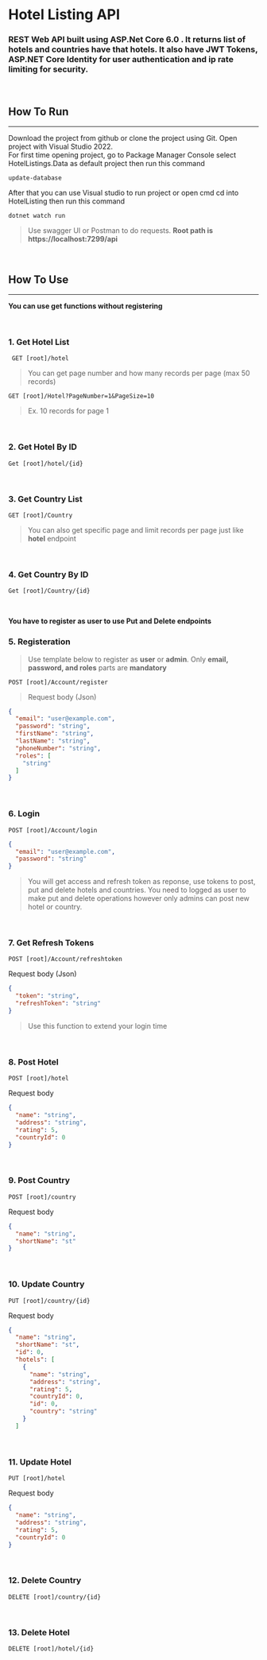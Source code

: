 # Hotel Listing API

### REST Web API built using ASP.Net Core 6.0 . It returns list of hotels and countries have that hotels. It also have JWT Tokens, ASP.NET Core Identity for user authentication and ip rate limiting for security. 

<br>

## How To Run
---

Download the project from github or clone the project using Git. Open project with Visual Studio 2022.
<br/>
For first time opening project, go to Package Manager Console select HotelListings.Data as default project then run this command
    
    update-database

After that you can use Visual studio to run project or open cmd cd into HotelListing then run this command
    
    dotnet watch run

>Use swagger UI or Postman to do requests. **Root path is https://localhost:7299/api**

<br>

## How To Use
---
**You can use get functions without registering**

 <br>

### 1. Get Hotel List
     GET [root]/hotel
>You can get page number and how many records per page (max 50 records) 


    GET [root]/Hotel?PageNumber=1&PageSize=10
 >Ex. 10 records for page 1
 
 <br>

### 2. Get Hotel By ID
    Get [root]/hotel/{id}

<br>

### 3. Get Country List
    GET [root]/Country

> You can also get specific page and limit records per page just like **hotel** endpoint  

<br>

### 4. Get Country By ID
    Get [root]/Country/{id}

<br>

**You have to register as user to use Put and Delete endpoints**

 ### 5. Registeration

> Use template below to register as **user** or **admin**. Only **email, password, and roles** parts are **mandatory**

    POST [root]/Account/register
    
>Request body (Json) 

```json
{
  "email": "user@example.com",
  "password": "string",
  "firstName": "string",
  "lastName": "string",
  "phoneNumber": "string",
  "roles": [
    "string"
  ]
}
```


<br>

### 6. Login

    POST [root]/Account/login

```Json
{
  "email": "user@example.com",
  "password": "string"
}
```

> You will get access and refresh token as reponse, use tokens to post, put and delete hotels and countries. You need to logged as user to make put and delete operations however only admins can post new hotel or country.

<br>

### 7. Get Refresh Tokens
    POST [root]/Account/refreshtoken

Request body (Json)

```json
{
  "token": "string",
  "refreshToken": "string"
}
```

> Use this function to extend your login time

<br>

### 8. Post Hotel

    POST [root]/hotel

Request body

```json
{
  "name": "string",
  "address": "string",
  "rating": 5,
  "countryId": 0
}
```

<br>

### 9. Post Country

    POST [root]/country

Request body

``` json
{
  "name": "string",
  "shortName": "st"
}
```
<br>

### 10. Update Country

    PUT [root]/country/{id}

Request body

```json
{
  "name": "string",
  "shortName": "st",
  "id": 0,
  "hotels": [
    {
      "name": "string",
      "address": "string",
      "rating": 5,
      "countryId": 0,
      "id": 0,
      "country": "string"
    }
  ]
```

<br>

### 11. Update Hotel

    PUT [root]/hotel

Request body

```json
{
  "name": "string",
  "address": "string",
  "rating": 5,
  "countryId": 0
}
```

<br>

### 12. Delete Country
    DELETE [root]/country/{id}

<br>

### 13. Delete Hotel
    DELETE [root]/hotel/{id}
